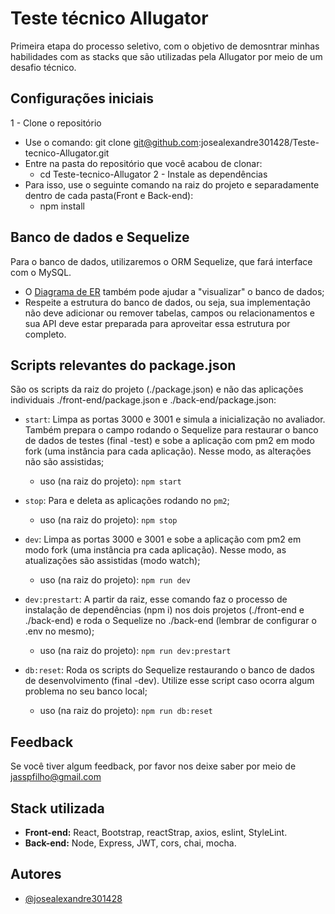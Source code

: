 
# Teste técnico Allugator

Primeira etapa do processo seletivo, com o objetivo de demosntrar minhas habilidades com as stacks que são utilizadas pela Allugator por meio de um desafio técnico.
## Configurações iniciais

1 - Clone o repositório
 - Use o comando: git clone git@github.com:josealexandre301428/Teste-tecnico-Allugator.git
 - Entre na pasta do repositório que você acabou de clonar:
    - cd Teste-tecnico-Allugator
2 - Instale as dependências
 - Para isso, use o seguinte comando na raiz do projeto e separadamente dentro de cada pasta(Front e Back-end):
     - npm install

## Banco de dados e Sequelize

Para o banco de dados, utilizaremos o ORM Sequelize, que fará interface com o MySQL.


- O [Diagrama de ER](./assets/readme/eer.png) também pode ajudar a "visualizar" o banco de dados;
- Respeite a estrutura do banco de dados, ou seja, sua implementação não deve adicionar ou remover tabelas, campos ou relacionamentos e sua API deve estar preparada para aproveitar essa estrutura por completo.
## Scripts relevantes do package.json

São os scripts da raiz do projeto (./package.json) e não das aplicações individuais ./front-end/package.json e ./back-end/package.json:

 - `start`: Limpa as portas 3000 e 3001 e simula a inicialização no avaliador. Também prepara o campo rodando o Sequelize para restaurar o banco de dados de testes (final -test) e sobe a aplicação com pm2 em modo fork (uma instância para cada aplicação). Nesse modo, as alterações não são assistidas;

     - uso (na raiz do projeto): `npm start`
- `stop`: Para e deleta as aplicações rodando no `pm2`;

    - uso (na raiz do projeto): `npm stop`
- `dev`: Limpa as portas 3000 e 3001 e sobe a aplicação com pm2 em modo fork (uma instância pra cada aplicação). Nesse modo, as atualizações são assistidas (modo watch);

    - uso (na raiz do projeto): `npm run dev`
- `dev:prestart`: A partir da raiz, esse comando faz o processo de instalação de dependências (npm i) nos dois projetos (./front-end e ./back-end) e roda o Sequelize no ./back-end (lembrar de configurar o .env no mesmo);

    - uso (na raiz do projeto): `npm run dev:prestart`
- `db:reset`: Roda os scripts do Sequelize restaurando o banco de dados de desenvolvimento (final -dev). Utilize esse script caso ocorra algum problema no seu banco local;

    - uso (na raiz do projeto): `npm run db:reset`
## Feedback

Se você tiver algum feedback, por favor nos deixe saber por meio de jasspfilho@gmail.com


## Stack utilizada

 - **Front-end:** React, Bootstrap, reactStrap, axios, eslint, StyleLint.
 - **Back-end:** Node, Express, JWT, cors, chai, mocha.


## Autores

- [@josealexandre301428](https://www.github.com/josealexandre301428)

